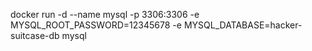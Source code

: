 docker run -d --name mysql -p 3306:3306 -e MYSQL_ROOT_PASSWORD=12345678 -e MYSQL_DATABASE=hacker-suitcase-db mysql
